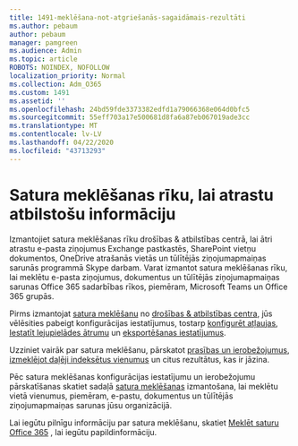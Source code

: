```yaml
---
title: 1491-meklēšana-not-atgriešanās-sagaidāmais-rezultāti
ms.author: pebaum
author: pebaum
manager: pamgreen
ms.audience: Admin
ms.topic: article
ROBOTS: NOINDEX, NOFOLLOW
localization_priority: Normal
ms.collection: Adm_O365
ms.custom: 1491
ms.assetid: ''
ms.openlocfilehash: 24bd59fde3373382edfd1a79066368e064d0bfc5
ms.sourcegitcommit: 55eff703a17e500681d8fa6a87eb067019ade3cc
ms.translationtype: MT
ms.contentlocale: lv-LV
ms.lasthandoff: 04/22/2020
ms.locfileid: "43713293"
---
```

# <a name="content-search-tool-to-find-relevant-info"></a>Satura meklēšanas rīku, lai atrastu atbilstošu informāciju

Izmantojiet satura meklēšanas rīku drošības & atbilstības centrā, lai ātri atrastu e-pasta ziņojumus Exchange pastkastēs, SharePoint vietņu dokumentos, OneDrive atrašanās vietās un tūlītējās ziņojumapmaiņas sarunās programmā Skype darbam. Varat izmantot satura meklēšanas rīku, lai meklētu e-pasta ziņojumus, dokumentus un tūlītējās ziņojumapmaiņas sarunas Office 365 sadarbības rīkos, piemēram, Microsoft Teams un Office 365 grupās.


Pirms izmantojat [satura meklēšanu](https://sip.protection.office.com/contentsearchbeta?ContentOnly=1) no [drošības & atbilstības centra](https://sip.protection.office.com/homepage), jūs vēlēsities pabeigt konfigurācijas iestatījumus, tostarp [konfigurēt atļaujas](https://docs.microsoft.com/office365/securitycompliance/permissions-filtering-for-content-search), [Iestatīt lejupielādes ātrumu](https://docs.microsoft.com/office365/securitycompliance/increase-download-speeds-when-exporting-ediscovery-results) un [eksportēšanas iestatījumus](https://docs.microsoft.com/office365/securitycompliance/disable-reports-when-you-export-content-search-results).

Uzziniet vairāk par satura meklēšanu, pārskatot [prasības un ierobežojumus](https://docs.microsoft.com/office365/securitycompliance/limits-for-content-search), [izmeklējot daļēji indeksētus vienumus](https://docs.microsoft.com/office365/securitycompliance/investigating-partially-indexed-items-in-ediscovery) un citus rezultātus, kas ir jāzina.

Pēc satura meklēšanas konfigurācijas iestatījumu un ierobežojumu pārskatīšanas skatiet sadaļā [satura meklēšanas</a> izmantošana, lai meklētu vietā vienumus, piemēram, e-pastu, dokumentus un tūlītējās ziņojumapmaiņas sarunas jūsu organizācijā](https://docs.microsoft.com/office365/securitycompliance/content-search).

Lai iegūtu pilnīgu informāciju par satura meklēšanu, skatiet [Meklēt saturu Office 365](https://docs.microsoft.com/office365/securitycompliance/search-for-content) , lai iegūtu papildinformāciju.
